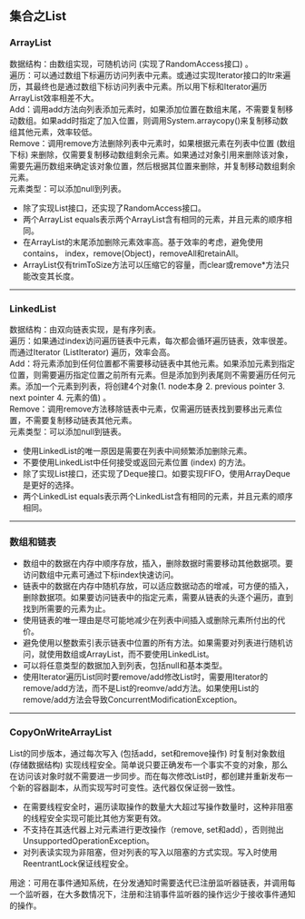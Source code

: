 ## 集合之List

### ArrayList
数据结构：由数组实现，可随机访问 (实现了RandomAccess接口) 。  
遍历：可以通过数组下标遍历访问列表中元素。或通过实现Iterator接口的Itr来遍历，其最终也是通过数组下标访问列表中元素。所以用下标和Iterator遍历ArrayList效率相差不大。  
Add：调用add方法向列表添加元素时，如果添加位置在数组末尾，不需要复制移动数组。如果add时指定了加入位置，则调用System.arraycopy()来复制移动数组其他元素，效率较低。  
Remove：调用remove方法删除列表中元素时，如果根据元素在列表中位置 (数组下标) 来删除，仅需要复制移动数组剩余元素。如果通过对象引用来删除该对象，需要先遍历数组来确定该对象位置，然后根据其位置来删除，并复制移动数组剩余元素。  
元素类型：可以添加null到列表。  

* 除了实现List接口，还实现了RandomAccess接口。
* 两个ArrayList equals表示两个ArrayList含有相同的元素，并且元素的顺序相同。
* 在ArrayList的末尾添加删除元素效率高。基于效率的考虑，避免使用contains， index，remove(Object)，removeAll和retainAll。
* ArrayList仅有trimToSize方法可以压缩它的容量，而clear或remove*方法只能改变其长度。
***

### LinkedList
数据结构：由双向链表实现，是有序列表。  
遍历：如果通过index访问遍历链表中元素，每次都会循环遍历链表，效率很差。而通过Iterator (ListIterator) 遍历，效率会高。  
Add：将元素添加到任何位置都不需要移动链表中其他元素。如果添加元素到指定位置，则需要遍历指定位置之前所有元素。但是添加到列表尾则不需要遍历任何元素。添加一个元素到列表，将创建4个对象(1. node本身 2. previous pointer 3. next pointer 4. 元素的值) 。  
Remove：调用remove方法移除链表中元素，仅需遍历链表找到要移出元素位置，不需要复制移动链表其他元素。  
元素类型：可以添加null到链表。  

* 使用LinkedList的唯一原因是需要在列表中间频繁添加删除元素。
* 不要使用LinkedList中任何接受或返回元素位置 (index) 的方法。
* 除了实现List接口，还实现了Deque接口。如要实现FIFO，使用ArrayDeque是更好的选择。
* 两个LinkedList equals表示两个LinkedList含有相同的元素，并且元素的顺序相同。
***

### 数组和链表
* 数组中的数据在内存中顺序存放，插入，删除数据时需要移动其他数据项。要访问数组中元素可通过下标index快速访问。
* 链表中的数据在内存中随机存放，可以适应数据动态的增减，可方便的插入，删除数据项。如果要访问链表中的指定元素，需要从链表的头逐个遍历，直到找到所需要的元素为止。
* 使用链表的唯一理由是尽可能地减少在列表中间插入或删除元素所付出的代价。
* 避免使用以整数索引表示链表中位置的所有方法。如果需要对列表进行随机访问，就使用数组或ArrayList，而不要使用LinkedList。
* 可以将任意类型的数据加入到列表，包括null和基本类型。
* 使用Iterator遍历List同时要remove/add修改List时，需要用Iterator的remove/add方法，而不是List的reomve/add方法。如果使用List的remove/add方法会导致ConcurrentModificationException。
***

### CopyOnWriteArrayList
List的同步版本，通过每次写入 (包括add，set和remove操作) 时复制对象数组 (存储数据结构) 实现线程安全。简单说只要正确发布一个事实不变的对象，那么在访问该对象时就不需要进一步同步。而在每次修改List时，都创建并重新发布一个新的容器副本，从而实现写时可变性。迭代器仅保证弱一致性。
* 在需要线程安全时，遍历读取操作的数量大大超过写操作数量时，这种非阻塞的线程安全实现可能比其他方案更有效。
* 不支持在其迭代器上对元素进行更改操作（remove, set和add），否则抛出UnsupportedOperationException。
* 对列表读实现为非阻塞，但对列表的写入以阻塞的方式实现。写入时使用ReentrantLock保证线程安全。

用途：可用在事件通知系统，在分发通知时需要迭代已注册监听器链表，并调用每一个监听器，在大多数情况下，注册和注销事件监听器的操作远少于接收事件通知的操作。
